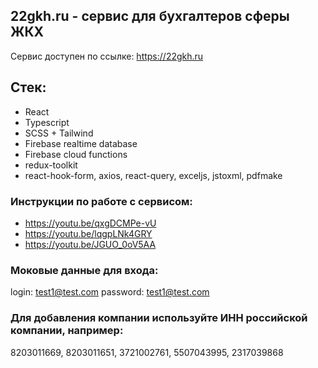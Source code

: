 ## 22gkh.ru - сервис для бухгалтеров сферы ЖКХ

Сервис доступен по ссылке: https://22gkh.ru

## Стек:

- React
- Typescript
- SCSS + Tailwind
- Firebase realtime database
- Firebase cloud functions
- redux-toolkit
- react-hook-form, axios, react-query, exceljs, jstoxml, pdfmake

### Инструкции по работе с сервисом:

- https://youtu.be/qxgDCMPe-vU
- https://youtu.be/lqgpLNk4GRY
- https://youtu.be/JGUO_0oV5AA

### Моковые данные для входа:

login: test1@test.com
password: test1@test.com

### Для добавления компании используйте ИНН российской компании, например:

8203011669, 8203011651, 3721002761, 5507043995, 2317039868
